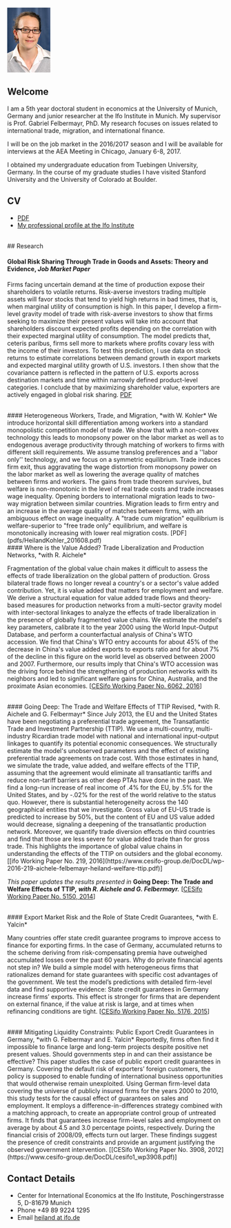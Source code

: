 ![](pics/Heiland04i.jpg)

## Welcome
I am a 5th year doctoral student in economics at the University of Munich, Germany and junior researcher at the Ifo Institute in Munich. My supervisor is Prof. Gabriel Felbermayr, PhD. My research focuses on issues related to international trade, migration, and international finance.

I will be on the job market in the 2016/2017 season and I will be available for interviews at the AEA Meeting in Chicago, January 6-8, 2017.

I obtained my undergraduate education from Tuebingen University, Germany. In the course of my graduate studies I have visited Stanford University and the University of Colorado at Boulder. 

## CV

* [PDF](pdfs/cv_IngaHeiland.pdf)
* [My professional profile at the Ifo Institute](http://www.cesifo-group.de/heiland-i) 

<br>
## Research

#### Global Risk Sharing Through Trade in Goods and Assets: Theory and Evidence, *Job Market Paper*
Firms facing uncertain demand at the time of production expose their shareholders to volatile returns. Risk-averse investors trading multiple assets will favor stocks that tend to yield high returns in bad times, that is, when marginal utility of consumption is high. In this paper, I develop a firm-level gravity model of trade with risk-averse investors to show that firms seeking to maximize their present values will take into account that shareholders discount expected profits depending on the correlation with their expected marginal utility of consumption. The model predicts that, ceteris paribus, firms sell more to markets where profits covary less with the income of their investors. To test this prediction, I use data on stock returns to estimate correlations between demand growth in export markets and expected marginal utility growth of U.S. investors. I then show that the covariance pattern is reflected in the pattern of U.S. exports across destination markets and time within narrowly defined product-level categories. I conclude that by maximizing shareholder value, exporters are actively engaged in global risk sharing. [PDF](pdfs/Heiland_JMP_201609.pdf)


<br>
#### Heterogeneous Workers, Trade, and Migration, *with W. Kohler*
We introduce horizontal skill differentiation among workers into a standard monopolistic competition model of trade. We show that with a non-convex technology this leads to monopsony power on the labor market as well as to endogenous average productivity through matching of workers to firms with different skill requirements. We assume translog preferences and a ''labor only'' technology,  and we focus on a symmetric equilibrium. Trade induces firm exit, thus aggravating the wage distortion from monopsony power on the labor market as well as lowering the average quality of matches between firms and workers. The gains from trade theorem survives, but welfare is non-monotonic in the level of real trade costs and trade increases wage inequality. Opening borders to international migration leads to two-way migration between similar countries. Migration leads to firm entry and an increase in the average quality of matches between firms, with an ambiguous effect on wage inequality. A "trade cum migration" equilibrium is welfare-superior to "free trade only" equilibrium, and welfare is monotonically increasing with lower real migration costs.
[PDF](pdfs/HeilandKohler_201608.pdf)
<!--[[CESifo Working Paper No. 4387, 2013](https://www.cesifo-group.de/DocDL/cesifo1_wp4387.pdf)]-->


<br>
#### Where is the Value Added? Trade Liberalization and Production Networks, *with R. Aichele*

Fragmentation of the global value chain makes it difficult to assess the effects of trade liberalization on the global pattern of production. Gross bilateral trade flows no longer reveal a country's or a sector's value added contribution. Yet, it is value added that matters for employment and welfare. We derive a structural equation for value added trade flows and theory-based measures for production networks from a multi-sector gravity model with inter-sectoral linkages to analyze the effects of trade liberalization in the presence of globally fragmented value chains. We estimate the model's key parameters, calibrate it to the year 2000 using the World Input-Output Database, and perform a counterfactual analysis of China's WTO accession. We find that China's WTO entry accounts for about 45\% of the decrease in China's value added exports to exports ratio and for about 7\% of the decline in this figure on the world level as observed between 2000 and 2007. Furthermore, our results imply that China's WTO accession was the driving force behind the strengthening of production networks with its neighbors and led to significant welfare gains for China, Australia, and the proximate Asian economies. [[CESifo Working Paper No. 6062, 2016](https://www.cesifo-group.de/DocDL/cesifo1_wp6026.pdf)]

<br>
#### Going Deep: The Trade and Welfare Effects of TTIP Revised, *with R. Aichele and G. Felbermayr*
Since July 2013, the EU and the United States have been negotiating a preferential
trade agreement, the Transatlantic Trade and Investment Partnership (TTIP). We
use a multi-country, multi-industry Ricardian trade model with national and international
input-output linkages to quantify its potential economic consequences. We
structurally estimate the model's unobserved parameters and the effect of existing
preferential trade agreements on trade cost. With those estimates in hand, we simulate
the trade, value added, and welfare effects of the TTIP, assuming that the
agreement would eliminate all transatlantic tariffs and reduce non-tariff barriers as
other deep PTAs have done in the past. We find a long-run increase of real income
of .4% for the EU, by .5% for the United States, and by -.02% for the rest of the
world relative to the status quo. However, there is substantial heterogeneity across
the 140 geographical entities that we investigate. Gross value of EU-US trade is
predicted to increase by 50%, but the content of EU and US value added would
decrease, signaling a deepening of the transatlantic production network. Moreover,
we quantify trade diversion effects on third countries and find that those are less
severe for value added trade than for gross trade. This highlights the importance of
global value chains in understanding the effects of the TTIP on outsiders and the
global economy. [[ifo Working Paper No. 219, 2016](https://www.cesifo-group.de/DocDL/wp-2016-219-aichele-felbemayr-heiland-welfare-ttip.pdf)]

*This paper updates the results presented in* **Going Deep: The Trade and Welfare Effects of TTIP,** ***with R. Aichele and G. Felbermayr.*** 
[[CESifo Working Paper No. 5150, 2014](https://www.cesifo-group.de/DocDL/cesifo1_wp5150.pdf)]



<br>
#### Export Market Risk and the Role of State Credit Guarantees, *with E. Yalcin*

Many countries offer state credit guarantee programs to improve access to finance for exporting firms. In the case of Germany, accumulated returns to the scheme deriving from risk-compensating premia have outweighed accumulated losses over the past 60 years. Why do private financial agents not step in? We build a simple model with heterogeneous firms that rationalizes demand for state guarantees with specific cost advantages of the government. We test the model’s predictions with detailed firm-level data and find supportive evidence: State credit guarantees in Germany increase firms’ exports. This effect is stronger for firms that are dependent on external finance, if the value at risk is large, and at times when refinancing conditions are tight. [[CESifo Working Paper No. 5176, 2015](https://www.cesifo-group.de/DocDL/cesifo1_wp5176.pdf)]


<br>
#### Mitigating Liquidity Constraints: Public Export Credit Guarantees in Germany, *with G. Felbermayr and E. Yalcin*
Reportedly, firms often find it impossible to finance large and long-term projects despite positive net present values. Should governments step in and can their assistance be effective? This paper studies the case of public export credit guarantees in Germany. Covering the default risk of exporters’ foreign customers, the policy is supposed to enable funding of international business opportunities that would otherwise remain unexploited. Using German firm-level data covering the universe of publicly insured firms for the years 2000 to 2010, this study tests for the causal effect of guarantees on sales and employment. It employs a difference-in-differences strategy combined with a matching approach, to create an appropriate control group of untreated firms. It finds that guarantees increase firm-level sales and employment on average by about 4.5 and 3.0 percentage points, respectively. During the financial crisis of 2008/09, effects turn out larger. These findings suggest the presence of credit constraints and provide an argument justifying the observed government intervention. [[CESifo Working Paper No. 3908, 2012](https://www.cesifo-group.de/DocDL/cesifo1_wp3908.pdf)]


## Contact Details

* Center for International Economics at the Ifo Institute, Poschingerstrasse 5, D-81679 Munich
* Phone +49 89 9224 1295
* Email [heiland at ifo.de](mailto:heiland@ifo.de)
